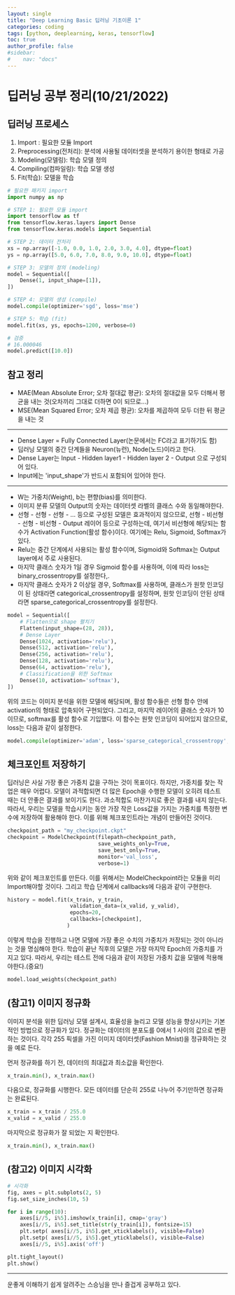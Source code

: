 ```yaml
---
layout: single
title: "Deep Learning Basic 딥러닝 기초이론 1"
categories: coding
tags: [python, deeplearning, keras, tensorflow]
toc: true
author_profile: false
#sidebar:
#    nav: "docs"
---
```


# 딥러닝 공부 정리(10/21/2022)



## 딥러닝 프로세스

1. Import : 필요한 모듈 Import
2. Preprocessing(전처리): 분석에 사용될 데이터셋을 분석하기 용이한 형태로 가공
3. Modeling(모델링): 학습 모델 정의
4. Compiling(컴파일링): 학습 모델 생성
5. Fit(학습): 모델을 학습



```python
# 필요한 패키지 import
import numpy as np

# STEP 1: 필요한 모듈 import
import tensorflow as tf
from tensorflow.keras.layers import Dense
from tensorflow.keras.models import Sequential

# STEP 2: 데이터 전처리
xs = np.array([-1.0, 0.0, 1.0, 2.0, 3.0, 4.0], dtype=float)
ys = np.array([5.0, 6.0, 7.0, 8.0, 9.0, 10.0], dtype=float)

# STEP 3: 모델의 정의 (modeling)
model = Sequential([
    Dense(1, input_shape=[1]),
])

# STEP 4: 모델의 생성 (compile)
model.compile(optimizer='sgd', loss='mse')

# STEP 5: 학습 (fit)
model.fit(xs, ys, epochs=1200, verbose=0)

# 검증
# 16.000046
model.predict([10.0])
```



## 참고 정리



- MAE(Mean Absolute Error; 오차 절대값 평균): 오차의 절대값을 모두 더해서 평균을 내는 것(오차끼리 그대로 더하면 0이 되므로...)
- MSE(Mean Squared Error; 오차 제곱 평균): 오차를 제곱하여 모두 더한 뒤 평균을 내는 것

---

- Dense Layer = Fully Connected Layer(논문에서는 FC라고 표기하기도 함)
- 딥러닝 모델의 중간 단계들을 Neuron(뉴런), Node(노드)이라고 한다.
- Dense Layer는 Input - Hidden layer1 - Hidden layer 2 - Output 으로 구성되어 있다.
- Input에는 'input_shape'가 반드시 포함되어 있어야 한다.

---

- W는 가중치(Weight), b는 편향(bias)를 의미한다.
- 이미지 분류 모델의 Output의 숫자는 데이터셋 라벨의 클래스 수와 동일해야한다.
- 선형 - 선형 - 선형 - ... 등으로 구성된 모델은 효과적이지 않으므로, 선형 - 비선형 - 선형 - 비선형 - Output 레이어 등으로 구성하는데, 여기서 비선형에 해당되는 함수가 Activation Function(활성 함수)이다. 여기에는 Relu, Sigmoid, Softmax가 있다.
- Relu는 중간 단계에서 사용되는 활성 함수이며, Sigmoid와 Softmax는 Output layer에서 주로 사용된다.
- 마지막 클래스 숫자가 1일 경우 Sigmoid 함수를 사용하며, 이에 따라 loss는 binary_crossentropy를 설정한다,.
- 마지막 클래스 숫자가 2 이상일 경우, Softmax를 사용하며, 클래스가 원핫 인코딩이 된 상태라면 categorical_crossentropy를 설정하며, 원핫 인코딩이 안된 상태라면 sparse_categorical_crossentropy를 설정한다.

``` python
model = Sequential([
    # Flatten으로 shape 펼치기
    Flatten(input_shape=(28, 28)),
    # Dense Layer
    Dense(1024, activation='relu'),
    Dense(512, activation='relu'),
    Dense(256, activation='relu'),
    Dense(128, activation='relu'),
    Dense(64, activation='relu'),
    # Classification을 위한 Softmax 
    Dense(10, activation='softmax'),
])
```

위의 코드는 이미지 분석을 위한 모델에 해당되며, 활성 함수들은 선형 함수 안에 activation의 형태로 압축되어 구현되었다. 그리고, 마지막 레이어의 클래스 숫자가 10이므로, softmax를 활성 함수로 기입했다. 이 함수는 원핫 인코딩이 되어있지 않으므로, loss는 다음과 같이 설정한다.

```python
model.compile(optimizer='adam', loss='sparse_categorical_crossentropy', metrics=['acc'])
```



## 체크포인트 저장하기

딥러닝은 사실 가장 좋은 가중치 값을 구하는 것이 목표이다. 하지만, 가중치를 찾는 작업은 매우 어렵다. 모델이 과적합되면 더 많은 Epoch을 수행한 모델이 오히려 테스트 때는 더 안좋은 결과를 보이기도 한다. 과소적합도 마찬가지로 좋은 결과를 내지 않는다. 따라서, 우리는 모델을 학습시키는 동안 가장 작은 Loss값을 가지는 가중치를 특정한 변수에 저장하여 활용해야 한다. 이를 위해 체크포인트라는 개념이 만들어진 것이다. 

```python
checkpoint_path = "my_checkpoint.ckpt"
checkpoint = ModelCheckpoint(filepath=checkpoint_path, 
                             save_weights_only=True, 
                             save_best_only=True, 
                             monitor='val_loss', 
                             verbose=1)
```

위와 같이 체크포인트를 만든다. 이를 위해서는 ModelCheckpoint라는 모듈을 미리 Import해야할 것이다. 그리고 학습 단계에서 callbacks에 다음과 같이 구현한다.

```python
history = model.fit(x_train, y_train,
                    validation_data=(x_valid, y_valid),
                    epochs=20,
                    callbacks=[checkpoint],
                   )
```

이렇게 학습을 진행하고 나면 모델에 가장 좋은 수치의 가중치가 저장되는 것이 아니라는 것을 명심해야 한다. 학습이 끝난 직후의 모델은 가장 마지막 Epoch의 가중치를 가지고 있다. 따라서, 우리는 테스트 전에 다음과 같이 저장된 가중치 값을 모델에 적용해야한다.(중요!)

```python
model.load_weights(checkpoint_path)
```



## (참고1) 이미지 정규화

이미지 분석을 위한 딥러닝 모델 설계시, 효율성을 늘리고 모델 성능을 향상시키는 기본적인 방법으로 정규화가 있다. 정규화는 데이터의 분포도를 0에서 1 사이의 값으로 변환하는 것이다. 각각 255 픽셀을 가진 이미지 데이터셋(Fashion Mnist)을 정규화하는 것을 예로 든다.

먼저 정규화를 하기 전, 데이터의 최대값과 최소값을 확인한다.

```python
x_train.min(), x_train.max()
```

다음으로, 정규화를 시행한다. 모든 데이터를 단순히 255로 나누어 주기만하면 정규화는 완료된다.

```python
x_train = x_train / 255.0
x_valid = x_valid / 255.0
```

마지막으로 정규화가 잘 되었는 지 확인한다.

```python
x_train.min(), x_train.max()
```



## (참고2) 이미지 시각화

```python
# 시각화
fig, axes = plt.subplots(2, 5)
fig.set_size_inches(10, 5)

for i in range(10):
    axes[i//5, i%5].imshow(x_train[i], cmap='gray')
    axes[i//5, i%5].set_title(str(y_train[i]), fontsize=15)
    plt.setp( axes[i//5, i%5].get_xticklabels(), visible=False)
    plt.setp( axes[i//5, i%5].get_yticklabels(), visible=False)
    axes[i//5, i%5].axis('off')

plt.tight_layout()
plt.show()
```



---

운좋게 이해하기 쉽게 알려주는 스승님을 만나 즐겁게 공부하고 있다. 

